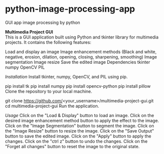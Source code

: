 # python-image-processing-app
GUI app image processing by python 

**Multimedia Project GUI**  
This is a GUI application built using Python and tkinter library for multimedia projects. 
It contains the following features:

Load and display an image
Image enhancement methods (Black and white, negative, erosion, dilation, opening, closing, sharpening, smoothing)
Image segmentation
Image resize
Save the edited image
Dependencies
tkinter
numpy
OpenCV
PIL

*Installation*
Install tkinter, numpy, OpenCV, and PIL using pip.

pip install tk
pip install numpy
pip install opencv-python
pip install pillow
Clone the repository to your local machine.


git clone https://github.com/<your_username>/multimedia-project-gui.git
cd multimedia-project-gui
Run the application.

*Usage*
Click on the "Load & Display" button to load an image.
Click on the desired image enhancement method button to apply the effect to the image.
Click on the "Image Segmentation" button to segment the image.
Click on the "Image Resize" button to resize the image.
Click on the "Save Output" button to save the edited image.
Click on the "Apply" button to apply the changes.
Click on the "ctrl z" button to undo the changes.
Click on the "Forget all changes" button to reset the image to the original state.
